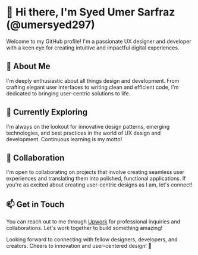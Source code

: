 # 👋 Hi there, I'm Syed Umer Sarfraz (@umersyed297)

Welcome to my GitHub profile! I'm a passionate UX designer and developer with a keen eye for creating intuitive and impactful digital experiences.

## 👀 About Me

I'm deeply enthusiastic about all things design and development. From crafting elegant user interfaces to writing clean and efficient code, I'm dedicated to bringing user-centric solutions to life.

## 🌱 Currently Exploring

I'm always on the lookout for innovative design patterns, emerging technologies, and best practices in the world of UX design and development. Continuous learning is my motto!

## 💞️ Collaboration

I'm open to collaborating on projects that involve creating seamless user experiences and translating them into polished, functional applications. If you're as excited about creating user-centric designs as I am, let's connect!

## 📫 Get in Touch

You can reach out to me through [Upwork](https://www.upwork.com/freelancers/~0123456789) for professional inquiries and collaborations. Let's work together to build something amazing!

Looking forward to connecting with fellow designers, developers, and creators. Cheers to innovation and user-centered design! 🚀
